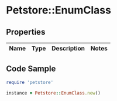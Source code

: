 # Petstore::EnumClass

## Properties

| Name | Type | Description | Notes |
| ---- | ---- | ----------- | ----- |

## Code Sample

```ruby
require 'petstore'

instance = Petstore::EnumClass.new()
```

